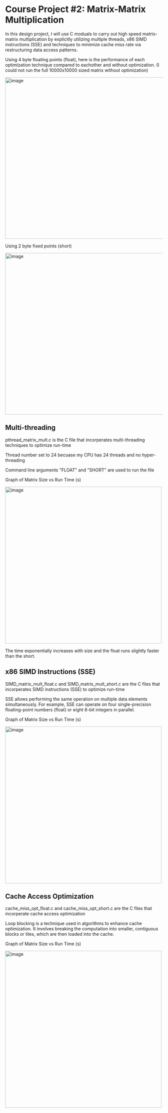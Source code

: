 # Course Project #2: Matrix-Matrix Multiplication

In this design project, I will use C moduals to carry out high speed matrix-matrix multiplication by explicitly utilizing multiple threads, x86 SIMD instructions (SSE) and techniques to minimize cache miss rate via restructuring data access patterns.


Using 4 byte floating points (float), here is the performance of each optimization technique compared to eachother and without optimization. (I could not run the full 10000x10000 sized matrix without optimization)


<img width="515" alt="image" src="https://github.com/rienajahnke1/ECSE4320_Adv_CompSys/assets/57211117/aeeee6fb-f80f-423c-baec-ca56d965ffa7">


Using 2 byte fixed points (short)


<img width="515" alt="image" src="https://github.com/rienajahnke1/ECSE4320_Adv_CompSys/assets/57211117/4ff2050d-1cc1-4128-ace8-abecc94d0497">




## Multi-threading

pthread_matrix_mult.c is the C file that incorperates multi-threading techniques to optimize run-time

Thread number set to 24 becuase my CPU has 24 threads and no hyper-threading

Command line arguments "FLOAT" and "SHORT" are used to run the file

Graph of Matrix Size vs Run Time (s) 


<img width="500" alt="image" src="https://github.com/rienajahnke1/ECSE4320_Adv_CompSys/assets/57211117/eef444d1-c590-4f08-be46-d815400ccbc8">


The time exponentially increases with size and the float runs slightly faster than the short.

## x86 SIMD Instructions (SSE)

SIMD_matrix_mult_float.c and SIMD_matrix_mult_short.c are the C files that incorperates SIMD instructions (SSE) to optimize run-time


SSE allows performing the same operation on multiple data elements simultaneously. For example, SSE can operate on four single-precision floating-point numbers (float) or eight 8-bit integers in parallel.

Graph of Matrix Size vs Run Time (s) 

<img width="500" alt="image" src="https://github.com/rienajahnke1/ECSE4320_Adv_CompSys/assets/57211117/f85be98f-8b26-4ff1-810d-eb51c36260a0">



## Cache Access Optimization

cache_miss_opt_float.c and cache_miss_opt_short.c are the C files that incorperate cache access optimization


Loop blocking is a technique used in algorithms to enhance cache optimization. It involves breaking the computation into smaller, contiguous blocks or tiles, which are then loaded into the cache. 

Graph of Matrix Size vs Run Time (s) 


<img width="500" alt="image" src="https://github.com/rienajahnke1/ECSE4320_Adv_CompSys/assets/57211117/60f5f63a-ae3a-4076-9755-42c5111e4f02">
